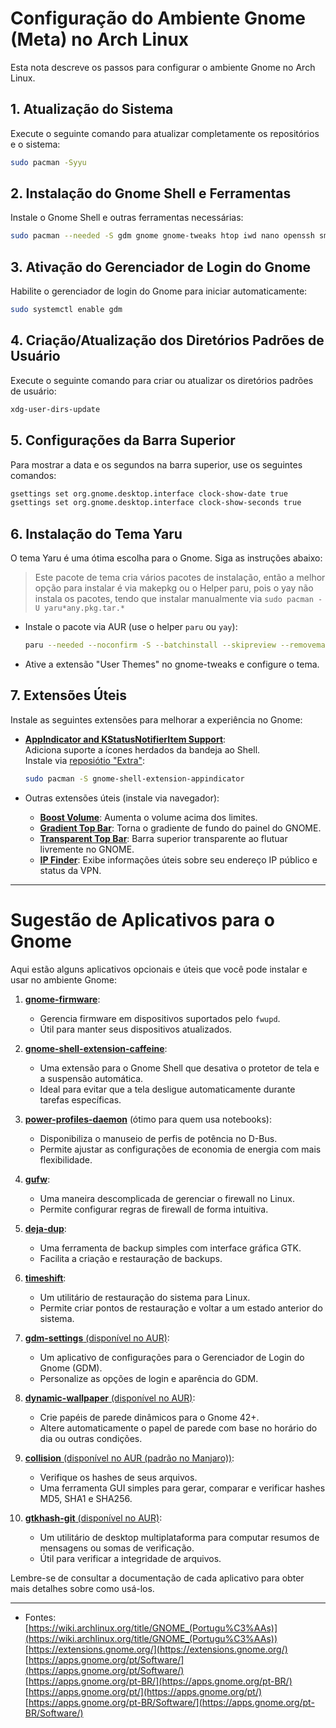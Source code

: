 # Configuração do Ambiente Gnome (Meta) no Arch Linux

Esta nota descreve os passos para configurar o ambiente Gnome no Arch Linux.  

## 1. Atualização do Sistema

Execute o seguinte comando para atualizar completamente os repositórios e o sistema:

```bash
sudo pacman -Syyu
```

## 2. Instalação do Gnome Shell e Ferramentas

Instale o Gnome Shell e outras ferramentas necessárias:

```bash
sudo pacman --needed -S gdm gnome gnome-tweaks htop iwd nano openssh smartmontools vim wget wireless_tools wpa_supplicant xdg-utils
```

## 3. Ativação do Gerenciador de Login do Gnome

Habilite o gerenciador de login do Gnome para iniciar automaticamente:

```bash
sudo systemctl enable gdm
```

## 4. Criação/Atualização dos Diretórios Padrões de Usuário

Execute o seguinte comando para criar ou atualizar os diretórios padrões de usuário:

```bash
xdg-user-dirs-update
```

## 5. Configurações da Barra Superior

Para mostrar a data e os segundos na barra superior, use os seguintes comandos:

```bash
gsettings set org.gnome.desktop.interface clock-show-date true
gsettings set org.gnome.desktop.interface clock-show-seconds true
```

## 6. Instalação do Tema Yaru

O tema Yaru é uma ótima escolha para o Gnome. Siga as instruções abaixo:
>Este pacote de tema cria vários pacotes de instalação, então a melhor opção para instalar é via makepkg ou o Helper paru, pois o yay não instala os pacotes, tendo que instalar manualmente via `sudo pacman -U yaru*any.pkg.tar.*`  
- Instale o pacote via AUR (use o helper `paru` ou `yay`):

  ```bash
  paru --needed --noconfirm -S --batchinstall --skipreview --removemake --mflags -Cris inkscape xorg-server-xvfb yaru-gnome-shell-theme
  ```

- Ative a extensão "User Themes" no gnome-tweaks e configure o tema.

## 7. Extensões Úteis

Instale as seguintes extensões para melhorar a experiência no Gnome:

- [**AppIndicator and KStatusNotifierItem Support**](https://extensions.gnome.org/extension/615/appindicator-support/):  
  Adiciona suporte a ícones herdados da bandeja ao Shell.  
  Instale via [reposiótio "Extra"](https://archlinux.org/packages/?sort=&q=gnome-shell-extension-appindicator&maintainer=&flagged=):  
  
  ```bash
  sudo pacman -S gnome-shell-extension-appindicator
  ```

- Outras extensões úteis (instale via navegador):
  - [**Boost Volume**](https://extensions.gnome.org/extension/6928/boost-volume/): Aumenta o volume acima dos limites.
  - [**Gradient Top Bar**](https://extensions.gnome.org/extension/4955/gradient-top-bar/): Torna o gradiente de fundo do painel do GNOME.
  - [**Transparent Top Bar**](https://extensions.gnome.org/extension/1708/transparent-top-bar/): Barra superior transparente ao flutuar livremente no GNOME.
  - [**IP Finder**](https://extensions.gnome.org/extension/2983/ip-finder/): Exibe informações úteis sobre seu endereço IP público e status da VPN.

---

# Sugestão de Aplicativos para o Gnome

Aqui estão alguns aplicativos opcionais e úteis que você pode instalar e usar no ambiente Gnome:  

1. [**gnome-firmware**](https://archlinux.org/packages/?sort=&q=gnome-firmware&maintainer=&flagged=):  
   - Gerencia firmware em dispositivos suportados pelo `fwupd`.  
   - Útil para manter seus dispositivos atualizados.  

2. [**gnome-shell-extension-caffeine**](https://archlinux.org/packages/?sort=&q=gnome-shell-extension-caffeine&maintainer=&flagged=):  
   - Uma extensão para o Gnome Shell que desativa o protetor de tela e a suspensão automática.  
   - Ideal para evitar que a tela desligue automaticamente durante tarefas específicas.  

3. [**power-profiles-daemon**](https://archlinux.org/packages/?sort=&q=power-profiles-daemon&maintainer=&flagged=) (ótimo para quem usa notebooks):  
   - Disponibiliza o manuseio de perfis de potência no D-Bus.  
   - Permite ajustar as configurações de economia de energia com mais flexibilidade.  

4. [**gufw**](https://archlinux.org/packages/?sort=&q=gufw&maintainer=&flagged=):  
   - Uma maneira descomplicada de gerenciar o firewall no Linux.  
   - Permite configurar regras de firewall de forma intuitiva.  

5. [**deja-dup**](https://archlinux.org/packages/?sort=&q=deja-dup&maintainer=&flagged=):  
   - Uma ferramenta de backup simples com interface gráfica GTK.  
   - Facilita a criação e restauração de backups.  

6. [**timeshift**](https://archlinux.org/packages/?sort=&q=timeshift&maintainer=&flagged=):  
   - Um utilitário de restauração do sistema para Linux.  
   - Permite criar pontos de restauração e voltar a um estado anterior do sistema.  

7. [**gdm-settings** (disponível no AUR)](https://aur.archlinux.org/packages?O=0&K=gdm-settings):  
   - Um aplicativo de configurações para o Gerenciador de Login do Gnome (GDM).  
   - Personalize as opções de login e aparência do GDM.  

8. [**dynamic-wallpaper** (disponível no AUR)](https://aur.archlinux.org/packages?O=0&SeB=nd&K=dynamic-wallpaper&outdated=&SB=p&SO=d&PP=50&submit=Go):  
   - Crie papéis de parede dinâmicos para o Gnome 42+.  
   - Altere automaticamente o papel de parede com base no horário do dia ou outras condições.  

9. [**collision** (disponível no AUR (padrão no Manjaro))](https://aur.archlinux.org/packages/collision):  
   - Verifique os hashes de seus arquivos.  
   - Uma ferramenta GUI simples para gerar, comparar e verificar hashes MD5, SHA1 e SHA256.  

10. [**gtkhash-git** (disponível no AUR)](https://aur.archlinux.org/packages?O=0&SeB=nd&K=gtkhash&outdated=&SB=p&SO=d&PP=50&submit=Go):  
    - Um utilitário de desktop multiplataforma para computar resumos de mensagens ou somas de verificação.  
    - Útil para verificar a integridade de arquivos.  

Lembre-se de consultar a documentação de cada aplicativo para obter mais detalhes sobre como usá-los.   

---
- Fontes:  
[https://wiki.archlinux.org/title/GNOME_(Portugu%C3%AAs)](https://wiki.archlinux.org/title/GNOME_(Portugu%C3%AAs))  
[https://extensions.gnome.org/](https://extensions.gnome.org/)  
[https://apps.gnome.org/pt/Software/](https://apps.gnome.org/pt/Software/)  
[https://apps.gnome.org/pt-BR/](https://apps.gnome.org/pt-BR/)  
[https://apps.gnome.org/pt/](https://apps.gnome.org/pt/)  
[https://apps.gnome.org/pt-BR/Software/](https://apps.gnome.org/pt-BR/Software/)  
